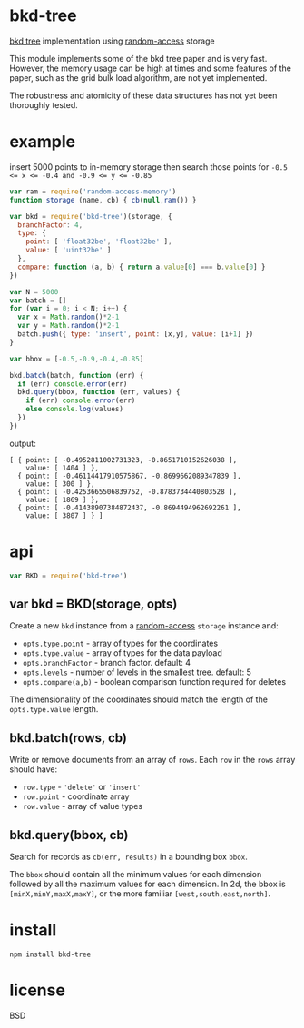 # bkd-tree

[bkd tree][bkd] implementation using [random-access][] storage

[bkd]: https://users.cs.duke.edu/~pankaj/publications/papers/bkd-sstd.pdf
[random-access]: https://www.npmjs.com/package/abstract-random-access

This module implements some of the bkd tree paper and is very fast. However, the
memory usage can be high at times and some features of the paper, such as the
grid bulk load algorithm, are not yet implemented.

The robustness and atomicity of these data structures has not yet been
thoroughly tested.

# example

insert 5000 points to in-memory storage then search those points for
`-0.5 <= x <= -0.4 and -0.9 <= y <= -0.85`

``` js
var ram = require('random-access-memory')
function storage (name, cb) { cb(null,ram()) }

var bkd = require('bkd-tree')(storage, {
  branchFactor: 4,
  type: {
    point: [ 'float32be', 'float32be' ],
    value: [ 'uint32be' ]
  },
  compare: function (a, b) { return a.value[0] === b.value[0] }
})

var N = 5000
var batch = []
for (var i = 0; i < N; i++) {
  var x = Math.random()*2-1
  var y = Math.random()*2-1
  batch.push({ type: 'insert', point: [x,y], value: [i+1] })
}

var bbox = [-0.5,-0.9,-0.4,-0.85]

bkd.batch(batch, function (err) {
  if (err) console.error(err)
  bkd.query(bbox, function (err, values) {
    if (err) console.error(err)
    else console.log(values)
  })
})
```

output:

```
[ { point: [ -0.4952811002731323, -0.8651710152626038 ],
    value: [ 1404 ] },
  { point: [ -0.46114417910575867, -0.8699662089347839 ],
    value: [ 300 ] },
  { point: [ -0.4253665506839752, -0.8783734440803528 ],
    value: [ 1869 ] },
  { point: [ -0.41438907384872437, -0.8694494962692261 ],
    value: [ 3807 ] } ]
```

# api

``` js
var BKD = require('bkd-tree')
```

## var bkd = BKD(storage, opts)

Create a new `bkd` instance from a [random-access][] `storage` instance and:

* `opts.type.point` - array of types for the coordinates
* `opts.type.value` - array of types for the data payload
* `opts.branchFactor` - branch factor. default: 4
* `opts.levels` - number of levels in the smallest tree. default: 5
* `opts.compare(a,b)` - boolean comparison function required for deletes

The dimensionality of the coordinates should match the length of the
`opts.type.value` length.

## bkd.batch(rows, cb)

Write or remove documents from an array of `rows`. Each `row` in the `rows`
array should have:

* `row.type` - `'delete'` or `'insert'`
* `row.point` - coordinate array
* `row.value` - array of value types

## bkd.query(bbox, cb)

Search for records as `cb(err, results)` in a bounding box `bbox`.

The `bbox` should contain all the minimum values for each dimension followed by
all the maximum values for each dimension. In 2d, the bbox is
`[minX,minY,maxX,maxY]`, or the more familiar `[west,south,east,north]`.

# install

```
npm install bkd-tree
```

# license

BSD

